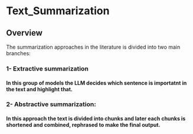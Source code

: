 # Text_Summarization


## Overview
The summarization approaches in the literature is divided into two main branches:

### 1- Extractive summarization

#### In this group of models the LLM decides which sentence is importatnt in the text and highlight that.

### 2- Abstractive summarization: 
#### In this approach the text is divided into chunks and later each chunks is shortened and combined, rephrased to make the final output.
